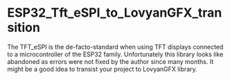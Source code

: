 # ESP32_Tft_eSPI_to_LovyanGFX_transition
The TFT_eSPI is the de-facto-standard when using TFT displays connected to a microcontroller of the ESP32 family. Unfortunately this library looks like abandoned as errors were not fixed by the author since many months. It might be a good idea to transist your project to LovyanGFX library.
